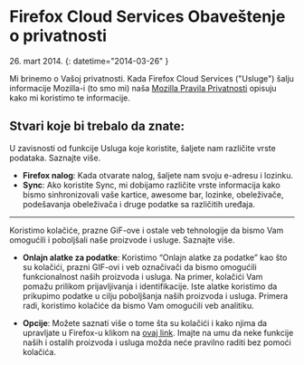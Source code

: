 # Firefox Cloud Services Obaveštenje o privatnosti

26\. mart 2014.
{: datetime="2014-03-26" }

Mi brinemo o Vašoj privatnosti. Kada Firefox Cloud Services ("Usluge") šalju informacije Mozilla-i (to smo mi) naša [Mozilla Pravila Privatnosti](https://www.mozilla.org/privacy/) opisuju kako mi koristimo te informacije.

## Stvari koje bi trebalo da znate:

U zavisnosti od funkcije Usluga koje koristite, šaljete nam različite vrste podataka.  Saznajte više.

* **Firefox nalog**: Kada otvarate nalog, šaljete nam svoju e-adresu i lozinku.
* **Sync**: Ako koristite Sync, mi dobijamo različite vrste informacija kako bismo sinhronizovali vaše kartice, awesome bar, lozinke, obeleživače, podešavanja obeleživača i druge podatke sa različitih uređaja.

---------------------------------------

Koristimo kolačiće, prazne GiF-ove i ostale veb tehnologije da bismo Vam omogućili i poboljšali naše proizvode i usluge.  Saznajte više.

* **Onlajn alatke za podatke**: Koristimo “Onlajn alatke za podatke” kao što su kolačići, prazni GIF-ovi i veb označivači da bismo omogućili funkcionalnost naših proizvoda i usluga. Na primer, kolačići Vam pomažu prilikom prijavljivanja i identifikacije. Iste alatke koristimo da prikupimo podatke u cilju poboljšanja naših proizvoda i usluga. Primera radi, koristimo kolačiće da bismo Vam omogućili veb analitiku.

* **Opcije**: Možete saznati više o tome šta su kolačići i kako njima da upravljate u Firefox-u klikom na [ovaj link](https://support.mozilla.org/sr-Cyrl/kb/kolachii-informaci-koy-veb-sat-chuva-na-vashem-rac). Imajte na umu da neke funkcije naših i ostalih proizvoda i usluga možda neće pravilno raditi bez pomoći kolačića.
